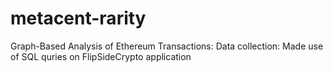 # metacent-rarity

Graph-Based Analysis of Ethereum Transactions:
Data collection: Made use of SQL quries on FlipSideCrypto application
